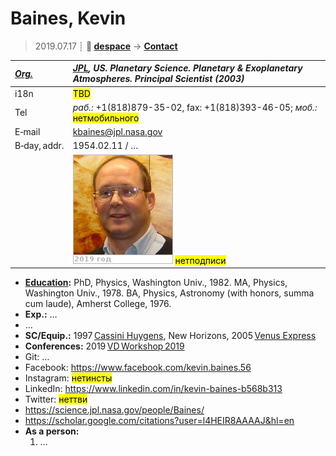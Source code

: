 # Baines, Kevin
> 2019.07.17 ┊ **🚀 [despace](index.md)** → **[Contact](contact.md)**

|*[Org.](contact.md)*|*[JPL](03_jpl.md), US. Planetary Science. Planetary & Exoplanetary Atmospheres. Principal Scientist (2003)*|
|:--|:--|
|i18n| <mark>TBD</mark> |
|Tel|*раб.:* +1(818)879-35-02, fax: +1(818)393-46-05; *моб.:* <mark>нетмобильного</mark> |
|E‑mail| <kbaines@jpl.nasa.gov> |
|B‑day, addr.| 1954.02.11 / … |
|| [![](f/contact/b/baines_001_photo_thumb.jpg)](f/contact/b/baines_001_photo.jpg) <mark>нетподписи</mark> |

   - **[Education](edu.md):** PhD, Physics, Washington Univ., 1982. MA, Physics, Washington Univ., 1978. BA, Physics, Astronomy (with honors, summa cum laude), Amherst College, 1976.
   - **Exp.:** …
   - …
   - **SC/Equip.:** 1997 [Cassini Huygens](cassini_huygens.md), New Horizons, 2005 [Venus Express](venus_express.md)
   - **Conferences:** 2019 [VD Workshop 2019](vdws2019.md)
   - Git: …
   - Facebook: <https://www.facebook.com/kevin.baines.56>
   - Instagram: <mark>нетинсты</mark>
   - LinkedIn: <https://www.linkedin.com/in/kevin-baines-b568b313>
   - Twitter: <mark>неттви</mark>
   - <https://science.jpl.nasa.gov/people/Baines/>
   - <https://scholar.google.com/citations?user=l4HEIR8AAAAJ&hl=en>
   - **As a person:**
      1. …
